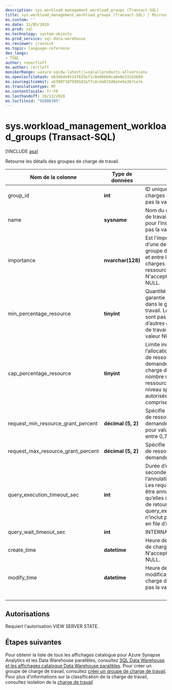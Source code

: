 ```yaml
---
description: sys.workload_management_workload_groups (Transact-SQL)
title: sys.workload_management_workload_groups (Transact-SQL) | Microsoft Docs
ms.custom: ''
ms.date: 11/05/2019
ms.prod: sql
ms.technology: system-objects
ms.prod_service: sql-data-warehouse
ms.reviewer: jrasnick
ms.topic: language-reference
dev_langs:
- TSQL
author: ronortloff
ms.author: rortloff
monikerRange: =azure-sqldw-latest||=sqlallproducts-allversions
ms.openlocfilehash: e6366de9514f625ef1c0a008b0ca6e0e331b5669
ms.sourcegitcommit: a5398f107599102af7c8cda815d8e5e9a367ce7e
ms.translationtype: MT
ms.contentlocale: fr-FR
ms.lasthandoff: 10/13/2020
ms.locfileid: "92006395"
---
```

# <a name="sysworkload_management_workload_groups-transact-sql"></a>sys.workload_management_workload_groups (Transact-SQL)

[!INCLUDE [asa](../../includes/applies-to-version/asa.md)]

 Retourne les détails des groupes de charge de travail.  
  
|Nom de la colonne|Type de données|Description|Plage|  
|-----------------|---------------|-----------------|-----------|
|group_id|**int**|ID unique du groupe de charges de travail. N'accepte pas la valeur NULL.||
|name|**sysname**|Nom du groupe de charges de travail. Doit être unique pour l’instance.  N'accepte pas la valeur NULL.||
|importance|**nvarchar(128)**|Est l’importance relative d’une demande dans ce groupe de charges de travail et entre les groupes de charges de travail pour les ressources partagées. N'accepte pas la valeur NULL.|Low, below_normal, normal (par défaut), above_normal, High||
|min_percentage_resource|**tinyint**|Quantité de ressources garantie pour les demandes dans le groupe de charge de travail. Les ressources ne sont pas partagées avec d’autres groupes de charge de travail. N'accepte pas la valeur NULL.||
|cap_percentage_resource|**tinyint**|Limite inconditionnelle de l’allocation de pourcentage de ressources pour les demandes dans le groupe de charge de travail. Limite le nombre maximal de ressources allouées au niveau spécifié. La plage autorisée pour la valeur est comprise entre 1 et 100.||
|request_min_resource_grant_percent|**décimal (5, 2)**|Spécifie la quantité minimale de ressources allouées à une demande. La plage autorisée pour value est comprise entre 0,75 et 100.||
|request_max_resource_grant_percent |**décimal (5, 2)**|Spécifie la quantité maximale de ressources allouées à une demande.||
|query_execution_timeout_sec|**int**|Durée d’exécution, en secondes, autorisée avant l’annulation de la requête.  Les requêtes ne peuvent pas être annulées une fois qu’elles ont atteint la phase de retour de l’exécution.  query_execution_timeout_sec n’inclut pas le temps passé en file d’attente.|
|query_wait_timeout_sec|**int**|INTERNAL||
|create_time|**datetime**|Heure de création du groupe de charge de travail. N'accepte pas la valeur NULL.||
modify_time|**datetime**|Heure de la dernière modification du groupe de charge de travail. N'accepte pas la valeur NULL.||
|&nbsp;||||
  
## <a name="permissions"></a>Autorisations

Requiert l'autorisation VIEW SERVER STATE.

## <a name="next-steps"></a>Étapes suivantes

 Pour obtenir la liste de tous les affichages catalogue pour Azure Synapse Analytics et les Data Warehouse parallèles, consultez [SQL Data Warehouse et les affichages catalogue Data Warehouse parallèles](../../relational-databases/system-catalog-views/sql-data-warehouse-and-parallel-data-warehouse-catalog-views.md). Pour créer un groupe de charge de travail, consultez [créer un groupe de charge de travail](../../t-sql/statements/create-workload-group-transact-sql.md). Pour plus d’informations sur la classification de la charge de travail, consultez isolation de la [charge de travail](/azure/sql-data-warehouse/sql-data-warehouse-workload-isolation)

